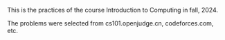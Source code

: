 This is the practices of the course Introduction to Computing in fall, 2024.

The problems were selected from cs101.openjudge.cn, codeforces.com, etc.
